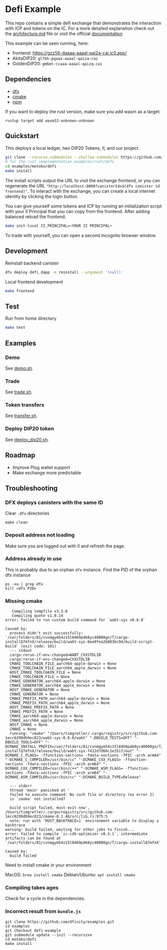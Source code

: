 # Defi Example

This repo contains a simple defi exchange that demonstrates the interaction with ICP and tokens on the IC. For a more detailed explanation check out the [architecture.md](architecture.md) file or visit the official [documentation](https://smartcontracts.org/docs/examples/defi.html)

This example can be seen running, here:
- frontend: https://gzz56-daaaa-aaaal-qai2a-cai.ic0.app/
- AkitaDIP20: `gl7kh-pqaaa-aaaal-qaiza-cai`
- GoldenDIP20: `gm6mt-ciaaa-aaaal-qaizq-cai`

## Dependencies

- [dfx](https://smartcontracts.org/docs/developers-guide/install-upgrade-remove.html)
- [cmake](https://cmake.org/)
- [npm](https://nodejs.org/en/download/)

If you want to deploy the rust version, make sure you add wasm as a target:

```
rustup target add wasm32-unknown-unknown
```
## Quickstart

This deploys a local ledger, two DIP20 Tokens, II, and our project.

```bash
git clone --recurse-submodules --shallow-submodules https://github.com/dfinity/examples.git
# for the rust imeplementation examples/rust/defi
cd examples/motoko/defi
make install
```

The install scripts output the URL to visit the exchange frontend, or you can regenerate the URL `"http://localhost:8000?canisterId=$(dfx canister id frontend)"`. To interact with the exchange, you can create a local internet identity by clicking the login button. 

You can give yourself some tokens and ICP by running an initialization script with your II Principal that you can copy from the frontend. After adding balanced reload the frontend.

```bash
make init-local II_PRINCIPAL=<YOUR II PRINCIPAL>
```

To trade with yourself, you can open a second incognito browser window. 

## Development

Reinstall backend canister

```bash
dfx deploy defi_dapp -m reinstall --argument '(null)'
```

Local frontend development

```bash
make frontend
```

## Test

Run from home directory

```bash
make test
```


## Examples

### Demo

See [demo.sh](test/demo.sh).

### Trade

See [trade.sh](test/trade.sh).

### Token transfers

See [transfer.sh](test/transfer.sh).

### Deploy DIP20 token

See [deploy_dip20.sh](scripts/deploy_dip20.sh).

## Roadmap
- Improve Plug wallet support
- Make exchange more predictable

## Troubleshooting

### DFX deploys canisters with the same ID

Clear `.dfx` directories

```
make clean
```

### Deposit address not loading 

Make sure you are logged out with II and refresh the page.

### Address already in use

This is probably due to an orphan `dfx` instance. Find the PID of the orphan dfx instance

```
ps -xa | grep dfx
kill <dfx PID>
```

### Missing cmake

```
   Compiling tempfile v3.3.0
   Compiling quote v1.0.14
error: failed to run custom build command for `wabt-sys v0.8.0`

Caused by:
  process didn't exit successfully: `/var/folders/81/cvnmgym54z15l8469p4k0yc40000gn/T/cargo-installQ7mfnX/release/build/wabt-sys-8ee9fea2b803bc94/build-script-build` (exit code: 101)
  --- stdout
  cargo:rerun-if-env-changed=WABT_CXXSTDLIB
  cargo:rerun-if-env-changed=CXXSTDLIB
  CMAKE_TOOLCHAIN_FILE_aarch64-apple-darwin = None
  CMAKE_TOOLCHAIN_FILE_aarch64_apple_darwin = None
  HOST_CMAKE_TOOLCHAIN_FILE = None
  CMAKE_TOOLCHAIN_FILE = None
  CMAKE_GENERATOR_aarch64-apple-darwin = None
  CMAKE_GENERATOR_aarch64_apple_darwin = None
  HOST_CMAKE_GENERATOR = None
  CMAKE_GENERATOR = None
  CMAKE_PREFIX_PATH_aarch64-apple-darwin = None
  CMAKE_PREFIX_PATH_aarch64_apple_darwin = None
  HOST_CMAKE_PREFIX_PATH = None
  CMAKE_PREFIX_PATH = None
  CMAKE_aarch64-apple-darwin = None
  CMAKE_aarch64_apple_darwin = None
  HOST_CMAKE = None
  CMAKE = None
  running: "cmake" "/Users/timgretler/.cargo/registry/src/github.com-1ecc6299db9ec823/wabt-sys-0.8.0/wabt" "-DBUILD_TESTS=OFF" "-DBUILD_TOOLS=OFF" "-DCMAKE_INSTALL_PREFIX=/var/folders/81/cvnmgym54z15l8469p4k0yc40000gn/T/cargo-installQ7mfnX/release/build/wabt-sys-f412d7d66c1e351f/out" "-DCMAKE_C_FLAGS= -ffunction-sections -fdata-sections -fPIC -arch arm64" "-DCMAKE_C_COMPILER=/usr/bin/cc" "-DCMAKE_CXX_FLAGS= -ffunction-sections -fdata-sections -fPIC -arch arm64" "-DCMAKE_CXX_COMPILER=/usr/bin/c++" "-DCMAKE_ASM_FLAGS= -ffunction-sections -fdata-sections -fPIC -arch arm64" "-DCMAKE_ASM_COMPILER=/usr/bin/cc" "-DCMAKE_BUILD_TYPE=Release"

  --- stderr
  thread 'main' panicked at '
  failed to execute command: No such file or directory (os error 2)
  is `cmake` not installed?

  build script failed, must exit now', /Users/timgretler/.cargo/registry/src/github.com-1ecc6299db9ec823/cmake-0.1.48/src/lib.rs:975:5
  note: run with `RUST_BACKTRACE=1` environment variable to display a backtrace
warning: build failed, waiting for other jobs to finish...
error: failed to compile `ic-cdk-optimizer v0.3.1`, intermediate artifacts can be found at `/var/folders/81/cvnmgym54z15l8469p4k0yc40000gn/T/cargo-installQ7mfnX`

Caused by:
  build failed

```
Need to install cmake in your environment

MacOS: `brew install cmake`
Debian/Ubuntu: `apt install cmake`

### Compiling takes ages

Check for a cycle in the dependencies.

### Incorrect result from `bundle.js`

```
git clone https://github.com/dfinity/examples.git
cd examples
git checkout defi-example
git submodule update --init --recursive
cd motoko/defi
make install
```

